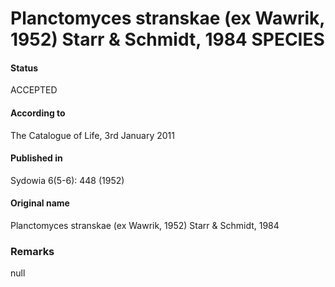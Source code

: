 # Planctomyces stranskae (ex Wawrik, 1952) Starr & Schmidt, 1984 SPECIES

#### Status
ACCEPTED

#### According to
The Catalogue of Life, 3rd January 2011

#### Published in
Sydowia 6(5-6): 448 (1952)

#### Original name
Planctomyces stranskae (ex Wawrik, 1952) Starr & Schmidt, 1984

### Remarks
null